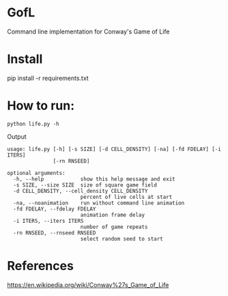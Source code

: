 # GofL
Command line implementation for Conway's Game of Life

# Install
pip install -r requirements.txt

# How to run:
```
python life.py -h
```
Output
```
usage: life.py [-h] [-s SIZE] [-d CELL_DENSITY] [-na] [-fd FDELAY] [-i ITERS]
               [-rn RNSEED]

optional arguments:
  -h, --help            show this help message and exit
  -s SIZE, --size SIZE  size of square game field
  -d CELL_DENSITY, --cell_density CELL_DENSITY
                        percent of live cells at start
  -na, --noanimation    run without command line animation
  -fd FDELAY, --fdelay FDELAY
                        animation frame delay
  -i ITERS, --iters ITERS
                        number of game repeats
  -rn RNSEED, --rnseed RNSEED
                        select random seed to start

```
# References
https://en.wikipedia.org/wiki/Conway%27s_Game_of_Life

